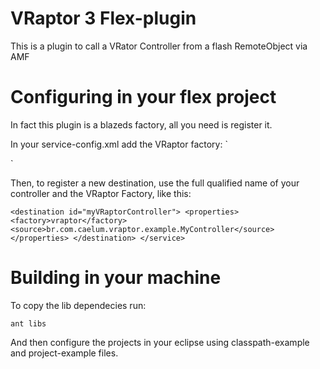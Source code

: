 VRaptor 3 Flex-plugin
=========

This is a plugin to call a VRator Controller from a flash RemoteObject via AMF

Configuring in your flex project
========================
In fact this plugin is a blazeds factory, all you need is register it.

In your service-config.xml add the VRaptor factory:
`	
  <!-- VRaptor factory registration -->
  <factories>
    <factory id="vraptor"
     class="br.com.caelum.vraptor.flex.VRaptorServiceFactory" />
  </factories>
`

Then, to register a new destination, use the full qualified name of your controller and the 
VRaptor Factory, like this:

`
 <destination id="myVRaptorController">
    <properties>
      <factory>vraptor</factory>
      <source>br.com.caelum.vraptor.example.MyController</source>
    </properties>
  </destination>
</service>
`


Building in your machine
========================

To copy the lib dependecies run:

	ant libs

And then configure the projects in your eclipse using classpath-example and project-example files.
